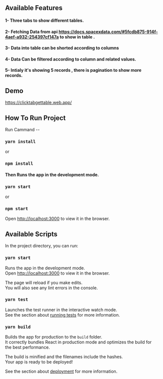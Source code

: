 
## Available Features

#### 1- Three tabs to show different tables. 
#### 2- Fetching  Data  from api  https://docs.spacexdata.com/#5fcdb875-914f-4aef-a932-254397cf147a to show in table . 
#### 3- Data into table can be shorted according to columns 
#### 4- Data Can be filtered according to column and related values. 
#### 5- Intialy it's showing 5 records , there is pagination to show more records. 

## Demo
https://clicktabgettable.web.app/

## How To Run Project 

Run Cammand -- 
### `yarn install` 
or 
### `npm install`

#### Then Runs the app in the development mode.

### `yarn start`
or 
### `npm start`

Open [http://localhost:3000](http://localhost:3000) to view it in the browser.





## Available Scripts

In the project directory, you can run:

### `yarn start`

Runs the app in the development mode.\
Open [http://localhost:3000](http://localhost:3000) to view it in the browser.

The page will reload if you make edits.\
You will also see any lint errors in the console.

### `yarn test`

Launches the test runner in the interactive watch mode.\
See the section about [running tests](https://facebook.github.io/create-react-app/docs/running-tests) for more information.

### `yarn build`

Builds the app for production to the `build` folder.\
It correctly bundles React in production mode and optimizes the build for the best performance.

The build is minified and the filenames include the hashes.\
Your app is ready to be deployed!

See the section about [deployment](https://facebook.github.io/create-react-app/docs/deployment) for more information.






